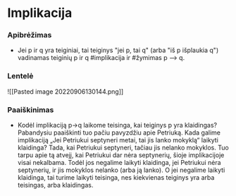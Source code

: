 
# Implikacija

### Apibrėžimas
- Jei p ir q yra teiginiai, tai teiginys "jei p, tai q" (arba "iš p išplaukia q") vadinamas teiginių p ir  q #implikacija ir #žymimas p --> q.

### Lentelė
![[Pasted image 20220906130144.png]]

### Paaiškinimas
- Kodėl implikaciją p→q laikome teisinga, kai teiginys p yra klaidingas? Pabandysiu paaiškinti tuo pačiu pavyzdžiu apie Petriuką. Kada galime implikaciją „Jei Petriukui septyneri metai, tai jis lanko mokyklą“ laikyti klaidinga? Tada, kai Petriukui septyneri, tačiau jis nelanko mokyklos. Tuo tarpu apie tą atvejį, kai Petriukui dar nėra septynerių, šioje implikacijoje visai nekalbama. Todėl jos negalime laikyti klaidinga, jei Petriukui nėra septynerių, ir jis mokyklos nelanko (arba ją lanko). O jei negalime laikyti klaidinga, tai turime laikyti teisinga, nes kiekvienas teiginys yra arba teisingas, arba klaidingas.